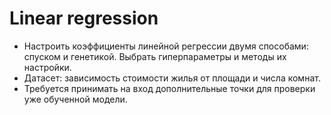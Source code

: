 # Linear regression

* Настроить коэффициенты линейной регрессии двумя способами: спуском и генетикой. Выбрать гиперпараметры и методы их настройки. 
* Датасет: зависимость стоимости жилья от площади и числа комнат. 
* Требуется принимать на вход дополнительные точки для проверки уже обученной модели.
